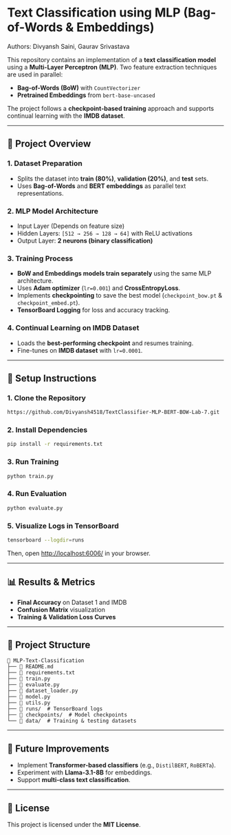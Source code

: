 # Text Classification using MLP (Bag-of-Words & Embeddings)
Authors: Divyansh Saini, Gaurav Srivastava

This repository contains an implementation of a **text classification model** using a **Multi-Layer Perceptron (MLP)**. Two feature extraction techniques are used in parallel:
- **Bag-of-Words (BoW)** with `CountVectorizer`
- **Pretrained Embeddings** from `bert-base-uncased`

The project follows a **checkpoint-based training** approach and supports continual learning with the **IMDB dataset**.

---
## 📌 **Project Overview**

### **1. Dataset Preparation**
- Splits the dataset into **train (80%)**, **validation (20%)**, and **test** sets.
- Uses **Bag-of-Words** and **BERT embeddings** as parallel text representations.

### **2. MLP Model Architecture**
- Input Layer (Depends on feature size)
- Hidden Layers: `[512 → 256 → 128 → 64]` with ReLU activations
- Output Layer: **2 neurons (binary classification)**

### **3. Training Process**
- **BoW and Embeddings models train separately** using the same MLP architecture.
- Uses **Adam optimizer** (`lr=0.001`) and **CrossEntropyLoss**.
- Implements **checkpointing** to save the best model (`checkpoint_bow.pt` & `checkpoint_embed.pt`).
- **TensorBoard Logging** for loss and accuracy tracking.

### **4. Continual Learning on IMDB Dataset**
- Loads the **best-performing checkpoint** and resumes training.
- Fine-tunes on **IMDB dataset** with `lr=0.0001`.

---
## 🚀 **Setup Instructions**

### **1. Clone the Repository**
```sh
https://github.com/Divyansh4518/TextClassifier-MLP-BERT-BOW-Lab-7.git
```

### **2. Install Dependencies**
```sh
pip install -r requirements.txt
```

### **3. Run Training**
```sh
python train.py
```

### **4. Run Evaluation**
```sh
python evaluate.py
```

### **5. Visualize Logs in TensorBoard**
```sh
tensorboard --logdir=runs
```
Then, open [http://localhost:6006/](http://localhost:6006/) in your browser.

---
## 📊 **Results & Metrics**
- **Final Accuracy** on Dataset 1 and IMDB
- **Confusion Matrix** visualization
- **Training & Validation Loss Curves**

---
## 📁 **Project Structure**
```
📂 MLP-Text-Classification
├── 📜 README.md
├── 📜 requirements.txt
├── 📜 train.py
├── 📜 evaluate.py
├── 📜 dataset_loader.py
├── 📜 model.py
├── 📜 utils.py
├── 📂 runs/  # TensorBoard logs
├── 📂 checkpoints/  # Model checkpoints
└── 📂 data/  # Training & testing datasets
```

---
## 🤖 **Future Improvements**
- Implement **Transformer-based classifiers** (e.g., `DistilBERT`, `RoBERTa`).
- Experiment with **Llama-3.1-8B** for embeddings.
- Support **multi-class text classification**.

---
## 📜 **License**
This project is licensed under the **MIT License**.

